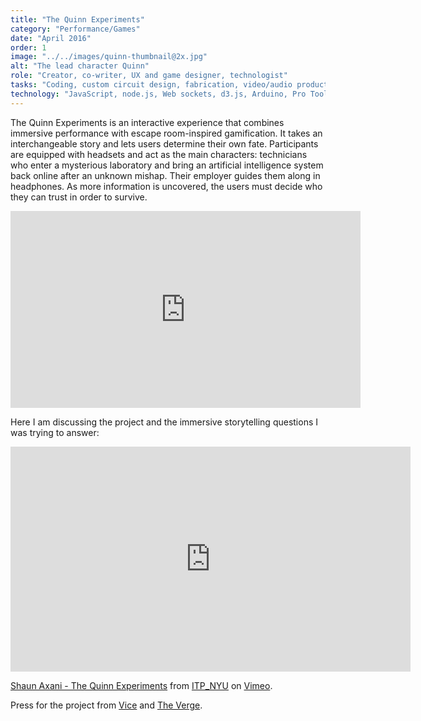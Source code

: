 ```yaml
---
title: "The Quinn Experiments"
category: "Performance/Games"
date: "April 2016"
order: 1
image: "../../images/quinn-thumbnail@2x.jpg"
alt: "The lead character Quinn"
role: "Creator, co-writer, UX and game designer, technologist"
tasks: "Coding, custom circuit design, fabrication, video/audio production, experiential designer"
technology: "JavaScript, node.js, Web sockets, d3.js, Arduino, Pro Tools, Premiere, Eagle, Othermill, Laser cutter, Neopixels, Bass transducers, fingerprint scanner"
---
```


The Quinn Experiments is an interactive experience that combines immersive performance with escape room-inspired gamification. It takes an interchangeable story and lets users determine their own fate. Participants are equipped with headsets and act as the main characters: technicians who enter a mysterious laboratory and bring an artificial intelligence system back online after an unknown mishap. Their employer guides them along in headphones. As more information is uncovered, the users must decide who they can trust in order to survive.

<div class="iframeWrapper">
<iframe width="560" height="315" src="https://www.youtube.com/embed/hlUx9WYrd_Y" frameborder="0" allow="accelerometer; autoplay; encrypted-media; gyroscope; picture-in-picture" allowfullscreen></iframe>
</div>

Here I am discussing the project and the immersive storytelling questions I was trying to answer:

<div class="iframeWrapper">
<iframe src="https://player.vimeo.com/video/166979127" width="640" height="360" frameborder="0" webkitallowfullscreen mozallowfullscreen allowfullscreen></iframe>
<p><a href="https://vimeo.com/166979127">Shaun Axani - The Quinn Experiments</a> from <a href="https://vimeo.com/itpred">ITP_NYU</a> on <a href="https://vimeo.com">Vimeo</a>.</p>
</div>

Press for the project from <a href="https://www.vice.com/en_us/article/8qv7y3/nyus-itp-spring-showcase-takes-on-the-future-of-interactive-tech-art">Vice</a> and <a href="https://www.theverge.com/2016/4/21/11477394/famous-deaths-vr-interactive-art-storyscapes-tribeca-2016">The Verge</a>.
